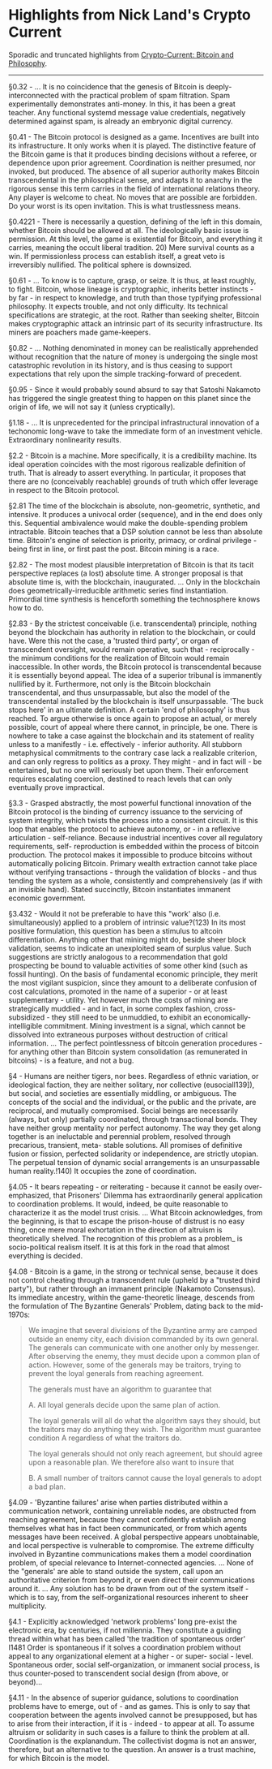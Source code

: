 # Highlights from Nick Land's Crypto Current

Sporadic and truncated highlights from [Crypto-Current: Bitcoin and Philosophy](https://etscrivner.github.io/cryptocurrent/).

---

§0.32 - ... It is no coincidence that the genesis of Bitcoin is deeply-interconnected with the practical problem of spam filtration. Spam experimentally demonstrates anti-money. In this, it has been a great teacher. Any functional systemd message value credentials, negatively determined against spam, is already an embryonic digital currency.

§0.41 - The Bitcoin protocol is designed as a game. Incentives are built into its infrastructure. It only works when it is played. The distinctive feature of the Bitcoin game is that it produces binding decisions without a referee, or dependence upon prior agreement. Coordination is neither presumed, nor invoked, but produced. The absence of all superior authority makes Bitcoin transcendental in the philosophical sense, and adapts it to anarchy in the rigorous sense this term carries in the field of international relations theory. Any player is welcome to cheat. No moves that are possible are forbidden. Do your worst is its open invitation. This is what trustlessness means.

§0.4221 - There is necessarily a question, defining of the left in this domain, whether Bitcoin should be allowed at all. The ideologically basic issue is permission. At this level, the game is existential for Bitcoin, and everything it carries, meaning the occult liberal tradition. 20) Mere survival counts as a win. If permissionless process can establish itself, a great veto is irreversibly nullified. The political sphere is downsized.

§0.61 - ... To know is to capture, grasp, or seize. It is thus, at least roughly, to fight. Bitcoin, whose lineage is cryptographic, inherits better instincts - by far - in respect to knowledge, and truth than those typifying professional philosophy. It expects trouble, and not only difficulty. Its technical specifications are strategic, at the root. Rather than seeking shelter, Bitcoin makes cryptographic attack an intrinsic part of its security infrastructure. Its miners are poachers made game-keepers.

§0.82 - ... Nothing denominated in money can be realistically apprehended without recognition that the nature of money is undergoing the single most catastrophic revolution in its history, and is thus ceasing to support expectations that rely upon the simple tracking-forward of precedent.

§0.95 - Since it would probably sound absurd to say that Satoshi Nakamoto has triggered the single greatest thing to happen on this planet since the origin of life, we will not say it (unless cryptically).

§1.18 - ... It is unprecedented for the principal infrastructural innovation of a techonomic long-wave to take the immediate form of an investment vehicle. Extraordinary nonlinearity results.

§2.2 - Bitcoin is a machine. More specifically, it is a credibility machine. Its ideal operation coincides with the most rigorous realizable definition of truth. That is already to assert everything. In particular, it proposes that there are no (conceivably reachable) grounds of truth which offer leverage in respect to the Bitcoin protocol.

§2.81 The time of the blockchain is absolute, non-geometric, synthetic, and intensive. It produces a univocal order (sequence), and in the end does only this. Sequential ambivalence would make the double-spending problem intractable. Bitcoin teaches that a DSP solution cannot be less than absolute time. Bitcoin's engine of selection is priority, primacy, or ordinal privilege - being first in line, or first past the post. Bitcoin mining is a race.

§2.82 - The most modest plausible interpretation of Bitcoin is that its tacit perspective replaces (a lost) absolute time. A stronger proposal is that absolute time is, with the blockchain, inaugurated. ... Only in the blockchain does geometrically-irreducible arithmetic series find instantiation. Primordial time synthesis is henceforth something the technosphere knows how to do.

§2.83 - By the strictest conceivable (i.e. transcendental) principle, nothing beyond the blockchain has authority in relation to the blockchain, or could have. Were this not the case, a 'trusted third party', or organ of transcendent oversight, would remain operative, such that - reciprocally - the minimum conditions for the realization of Bitcoin would remain inaccessible. In other words, the Bitcoin protocol is transcendental because it is essentially beyond appeal. The idea of a superior tribunal is immanently nullified by it. Furthermore, not only is the Bitcoin blockchain transcendental, and thus unsurpassable, but also the model of the transcendental installed by the blockchain is itself unsurpassable. 'The buck stops here' in an ultimate definition. A certain 'end of philosophy' is thus reached. To argue otherwise is once again to propose an actual, or merely possible, court of appeal where there cannot, in principle, be one. There is nowhere to take a case against the blockchain and its statement of reality unless to a manifestly - i.e. effectively - inferior authority. All stubborn metaphysical commitments to the contrary case lack a realizable criterion, and can only regress to politics as a proxy. They might - and in fact will - be entertained, but no one will seriously bet upon them. Their enforcement requires escalating coercion, destined to reach levels that can only eventually prove impractical.

§3.3 - Grasped abstractly, the most powerful functional innovation of the Bitcoin protocol is the binding of currency issuance to the servicing of system integrity, which twists the process into a consistent circuit. It is this loop that enables the protocol to achieve autonomy, or - in a reflexive articulation - self-reliance. Because industrial incentives cover all regulatory requirements, self- reproduction is embedded within the process of bitcoin production. The protocol makes it impossible to produce bitcoins without automatically policing Bitcoin. Primary wealth extraction cannot take place without verifying transactions - through the validation of blocks - and thus tending the system as a whole, consistently and comprehensively (as if with an invisible hand). Stated succinctly, Bitcoin instantiates immanent economic government.

§3.432 - Would it not be preferable to have this "work' also (i.e. simultaneously) applied to a problem of intrinsic value?(123) In its most positive formulation, this question has been a stimulus to altcoin differentiation. Anything other that mining might do, beside sheer block validation, seems to indicate an unexploited seam of surplus value. Such suggestions are strictly analogous to a recommendation that gold prospecting be bound to valuable activities of some other kind (such as fossil hunting). On the basis of fundamental economic principle, they merit the most vigilant suspicion, since they amount to a deliberate confusion of cost calculations, promoted in the name of a superior - or at least supplementary - utility. Yet however much the costs of mining are strategically muddied - and in fact, in some complex fashion, cross-subsidized - they still need to be unmuddied, to exhibit an economically- intelligible commitment. Mining investment is a signal, which cannot be dissolved into extraneous purposes without destruction of critical information. ... The perfect pointlessness of bitcoin generation procedures - for anything other than Bitcoin system consolidation (as remunerated in bitcoins) - is a feature, and not a bug.

§4 - Humans are neither tigers, nor bees. Regardless of ethnic variation, or ideological faction, they are neither solitary, nor collective (eusociall139]), but social, and societies are essentially middling, or ambiguous. The concepts of the social and the individual, or the public and the private, are reciprocal, and mutually compromised. Social beings are necessarily (always, but only) partially coordinated, through transactional bonds. They have neither group mentality nor perfect autonomy. The way they get along together is an ineluctable and perennial problem, resolved through precarious, transient, meta- stable solutions. All promises of definitive fusion or fission, perfected solidarity or independence, are strictly utopian. The perpetual tension of dynamic social arrangements is an unsurpassable human reality.!140) It occupies the zone of coordination.

§4.05 - It bears repeating - or reiterating - because it cannot be easily over-emphasized, that Prisoners' Dilemma has extraordinarily general application to coordination problems. It would, indeed, be quite reasonable to characterize it as the model trust crisis. ... What Bitcoin acknowledges, from the beginning, is that to escape the prison-house of distrust is no easy thing, once mere moral exhortation in the direction of altruism is theoretically shelved. The recognition of this problem as a problem\_ is socio-political realism itself. It is at this fork in the road that almost everything is decided.

§4.08 - Bitcoin is a game, in the strong or technical sense, because it does not control cheating through a transcendent rule (upheld by a "trusted third party"), but rather through an immanent principle (Nakamoto Consensus). Its immediate ancestry, within the game-theoretic lineage, descends from the formulation of The Byzantine Generals' Problem, dating back to the mid-1970s:

> We imagine that several divisions of the Byzantine army are camped outside an enemy city, each division commanded by its own general. The generals can communicate with one another only by messenger. After observing the enemy, they must decide upon a common plan of action. However, some of the generals may be traitors, trying to prevent the loyal generals from reaching agreement.
>
> The generals must have an algorithm to guarantee that
>
> A. All loyal generals decide upon the same plan of action.
>
> The loyal generals will all do what the algorithm says they should, but the traitors may do anything they wish. The algorithm must guarantee condition A regardless of what the traitors do.
>
> The loyal generals should not only reach agreement, but should agree upon a reasonable plan. We therefore also want to insure that
>
> B. A small number of traitors cannot cause the loyal generals to adopt a bad plan.

§4.09 - 'Byzantine failures' arise when parties distributed within a communication network, containing unreliable nodes, are obstructed from reaching agreement, because they cannot confidently establish among themselves what has in fact been communicated, or from which agents messages have been received. A global perspective appears unobtainable, and local perspective is vulnerable to compromise. The extreme difficulty involved in Byzantine communications makes them a model coordination problem, of special relevance to Internet-connected agencies. ... None of the "generals' are able to stand outside the system, call upon an authoritative criterion from beyond it, or even direct their communications around it. ... Any solution has to be drawn from out of the system itself - which is to say, from the self-organizational resources inherent to sheer multiplicity.

§4.1 - Explicitly acknowledged 'network problems' long pre-exist the electronic era, by centuries, if not millennia. They constitute a guiding thread within what has been called 'the tradition of spontaneous order' I1481 Order is spontaneous if it solves a coordination problem without appeal to any organizational element at a higher - or super- social - level. Spontaneous order, social self-organization, or immanent social process, is thus counter-posed to transcendent social design (from above, or beyond)...

§4.11 - In the absence of superior guidance, solutions to coordination problems have to emerge, out of - and as games. This is only to say that cooperation between the agents involved cannot be presupposed, but has to arise from their interaction, if it is - indeed - to appear at all. To assume altruism or solidarity in such cases is a failure to think the problem at all. Coordination is the explanandum. The collectivist dogma is not an answer, therefore, but an alternative to the question. An answer is a trust machine, for which Bitcoin is the model.
